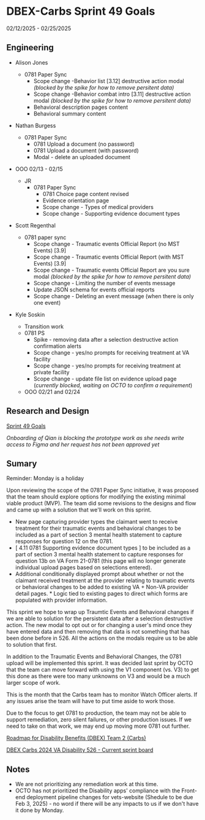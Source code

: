 # DBEX-Carbs Sprint 49 Goals	
02/12/2025 - 02/25/2025

## Engineering
  - Alison Jones
    - 0781 Paper Sync
      - Scope change -Behavior list [3.12] destructive action modal _(blocked by the spike for how to remove persitent data)_
      - Scope change -Behavior combat intro [3.11] destructive action modal _(blocked by the spike for how to remove persitent data)_
      - Behavioral description pages content
      - Behavioral summary content
   
  - Nathan Burgess
    - 0781 Paper Sync 
      - 0781 Upload a document (no password)
      - 0781 Upload a document (with password)
      - Modal - delete an uploaded document
- OOO 02/13 - 02/15
  
  - JR
    - 0781 Paper Sync
      - 0781 Choice page content revised
      - Evidence orientation page
      - Scope change - Types of medical providers
      - Scope change - Supporting evidence document types
         
 - Scott Regenthal
    - 0781 paper sync
      -  Scope change - Traumatic events Official Report (no MST Events) [3.9] 
      -  Scope change - Traumatic events Official Report (with MST Events) [3.9]
      -  Scope change - Traumatic events Official Report are you sure modal _(blocked by the spike for how to remove persitent data)_
      -  Scope change - Limiting the number of events message
      -  Update JSON schema for events official reports
      -  Scope change - Deleting an event message (when there is only one event)

- Kyle Soskin
  - Transition work
  - 0781 PS 
    - Spike - removing data after a selection destructive action confirmation alerts
    - Scope change - yes/no prompts for receiving treatment at VA facility 	
    - Scope change - yes/no prompts for receiving treatment at private facility	
    - Scope change - update file list on evidence upload page	(_currently blocked, waiting on OCTO to confirm a requirement_)
  - OOO 02/21 and 02/24

## Research and Design
[Sprint 49 Goals](https://dsva.slack.com/docs/T03FECE8V/F07N6EH4EUE)

_Onboarding of Qian is blocking the prototype work as she needs write access to Figma and her request has not been approved yet_

## Sumary
Reminder: Monday is a holiday 

Upon reviewing the scope of the 0781 Paper Sync initiative, it was proposed that the team should explore options for modifying the existing minimal viable product (MVP). The team did some revisions to the designs and flow and came up with a solution that we'll work on this sprint. 
- New page capturing provider types the claimant went to receive treatment for their traumatic events and behavioral changes to be included as a part of section 3 mental health statement to capture responses for question 12 on the 0781.
- [ 4.11 0781 Supporting evidence document types ] to be included as a part of section 3 mental health statement to capture responses for question 13b on VA Form 21-0781 (this page will no longer generate individual upload pages based on selections entered).
- Additional conditionally displayed prompt about whether or not the claimant received treatment at the provider relating to traumatic events or behavioral changes to be added to existing VA + Non-VA provider detail pages.
        * Logic tied to existing pages to direct which forms are populated with provider information.

This sprint we hope to wrap up Traumtic Events and Behavioral changes if we are able to solution for the persistent data after a selection destructive action. The new modal to opt out or for changing a user's mind once they have entered data and then removing that data is not something that has been done before in 526. All the actions on the modals require us to be able to solution that first. 

In addition to the Traumatic Events and Behavioral Changes, the 0781 upload will be implemented this sprint. It was decided last sprint by OCTO that the team can move forward with using the V1 component (vs. V3) to get this done as there were too many unknowns on V3 and would be a much larger scope of work. 

This is the month that the Carbs team has to monitor Watch Officer alerts. If any issues arise the team will have to put time aside to work those. 

Due to the focus to get 0781 to production, the team may not be able to support remediation, zero silent failures, or other production issues. If we need to take on that work, we may end up moving more 0781 out further. 

[Roadmap for Disability Benefits (DBEX) Team 2 (Carbs)](https://app.mural.co/t/departmentofveteransaffairs9999/m/departmentofveteransaffairs9999/1717458460532/5a74ece0ca694a9e6c85b3a1130a8c7b8dabf123?wid=0-1728398176278)

[DBEX Carbs 2024 VA Disability 526 - Current sprint board](https://github.com/orgs/department-of-veterans-affairs/projects/1263/views/9)

## Notes
- We are not prioritizing any remediation work at this time. 
- OCTO has not prioritized the Disability apps' compliance with the Front-end deployment pipeline changes for vets-website (Shedule to be due Feb 3, 2025) - no word if there will be any impacts to us if we don't have it done by Monday. 
